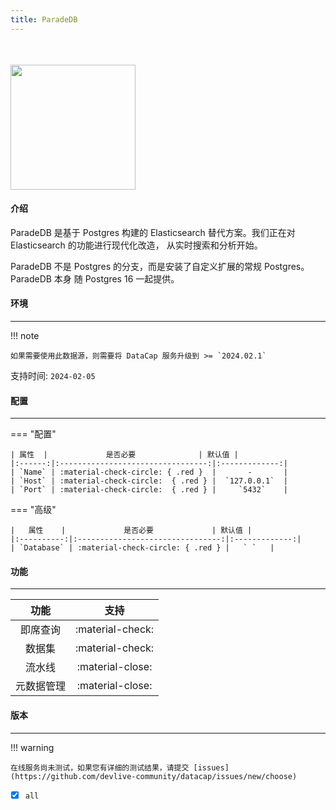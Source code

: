 ```yaml
---
title: ParadeDB
---
```


<img src="/assets/plugin/paradedb.png" class="connector-logo" style="width: 200px; margin-top: 35px;" />

#### 介绍

ParadeDB 是基于 Postgres 构建的 Elasticsearch 替代方案。我们正在对 Elasticsearch 的功能进行现代化改造， 从实时搜索和分析开始。

ParadeDB 不是 Postgres 的分支，而是安装了自定义扩展的常规 Postgres。ParadeDB 本身 随 Postgres 16 一起提供。

#### 环境

---

!!! note

    如果需要使用此数据源，则需要将 DataCap 服务升级到 >= `2024.02.1`

支持时间: `2024-02-05`

#### 配置

---

=== "配置"

    | 属性  |             是否必要              | 默认值 |
    |:------:|:---------------------------------:|:-------------:|
    | `Name` | :material-check-circle: { .red }  |       -       |
    | `Host` | :material-check-circle:  { .red } |  `127.0.0.1`  |
    | `Port` | :material-check-circle:  { .red } |     `5432`    |

=== "高级"

    |   属性    |             是否必要             | 默认值 |
    |:----------:|:--------------------------------:|:-------------:|
    | `Database` | :material-check-circle: { .red } |   ` `   |

#### 功能

---

|  功能   |        支持        |
|:-----:|:----------------:|
| 即席查询  | :material-check: |
|  数据集  | :material-check: |
|  流水线  | :material-close: |
| 元数据管理 | :material-close: |

#### 版本

---

!!! warning

    在线服务尚未测试，如果您有详细的测试结果，请提交 [issues](https://github.com/devlive-community/datacap/issues/new/choose)

- [x] `all`
